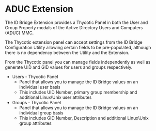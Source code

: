 [title]: # (ADUC Extensions)
[tags]: # (panel)
[priority]: # (13)
# ADUC Extension

The ID Bridge Extension provides a Thycotic Panel in both the User and Group Property modals of the  Active Directory Users and Computers (ADUC) MMC.

The Thycotic extension panel can accept settings from the ID Bridge Configuration Utility allowing certain fields to be pre-populated, although there is no dependency between the Utility and the Extension.

From the Thycotic panel you can manage fields independently as well as generate UID and GID values for users and groups respectively.

* Users - Thycotic Panel
  * Panel that allows you to manage the ID Bridge values on an individual user basis
  * This includes UID Number, primary group membership and additional Linux\Unix user attributes
* Groups - Thycotic Panel
  * Panel that allows you to manage the ID Bridge values on an individual group basis
  * This includes GID Number, Description and additional Linux\Unix group attributes
